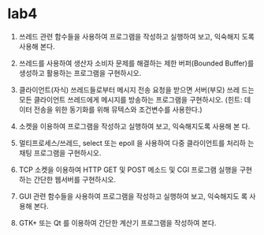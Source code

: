 # lab4

1. 쓰레드 관련 함수들을 사용하여 프로그램을 작성하고 실행하여 보고, 익숙해지 도록 사용해 본다.


2. 쓰레드를 사용하여 생산자 소비자 문제를 해결하는 제한 버퍼(Bounded Buffer)를 생성하고 활용하는 프로그램을 구현하시오.


3. 클라이언트(자식) 쓰레드들로부터 메시지 전송 요청을 받으면 서버(부모) 쓰레 드는 모든 클라이언트 쓰레드에게 메시지를 방송하는 프로그램을 구현하시오. (힌트: 데이터 전송을 위한 동기화를 위해 뮤텍스와 조건변수를 사용한다.)


4. 소켓을 이용하여 프로그램을 작성하고 실행하여 보고, 익숙해지도록 사용해 본 다.


5. 멀티프로세스/쓰레드, select 또는 epoll 을 사용하여 다중 클라이언트를 처리하 는 채팅 프로그램을 구현하시오.


6. TCP 소켓을 이용하여 HTTP GET 및 POST 메소드 및 CGI 프로그램 실행을 구현하는 간단한 웹서버를 구현하시오.


7. GUI 관련 함수들을 사용하여 프로그램을 작성하고 실행하여 보고, 익숙해지도 록 사용해 본다.


8. GTK+ 또는 Qt 를 이용하여 간단한 계산기 프로그램을 작성하여 본다.


